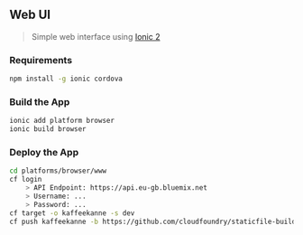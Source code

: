 
## Web UI

> Simple web interface using [Ionic 2](http://ionicframework.com/docs/v2/getting-started/tutorial/)

### Requirements

```bash
npm install -g ionic cordova
```

### Build the App

```bash
ionic add platform browser
ionic build browser
```

### Deploy the App

```bash
cd platforms/browser/www
cf login
    > API Endpoint: https://api.eu-gb.bluemix.net
    > Username: ...
    > Password: ...
cf target -o kaffeekanne -s dev
cf push kaffeekanne -b https://github.com/cloudfoundry/staticfile-buildpack
```
